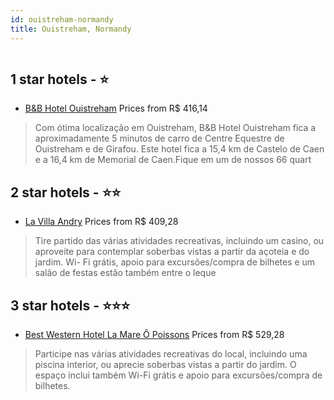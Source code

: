 ```yaml
---
id: ouistreham-normandy
title: Ouistreham, Normandy
---
```


<center><img src="https://i.travelapi.com/hotels/3000000/2960000/2955400/2955327/f7be87b6_z.jpg" alt="" /></center>


##  1 star hotels - ⭐️

-    [B&B Hotel Ouistreham](https://us.hurb.com/hotels/ouistreham/b-b-hotel-ouistreham-HT-CU0I?cmp=18055) Prices from R$ 416,14
   > Com ótima localização em Ouistreham, B&B Hotel Ouistreham fica a aproximadamente 5 minutos de carro de Centre Equestre de Ouistreham e de Girafou.  Este hotel fica a 15,4 km de Castelo de Caen e a 16,4 km de Memorial de Caen.Fique em um de nossos 66 quart

##  2 star hotels - ⭐️⭐️

-    [La Villa Andry](https://us.hurb.com/hotels/ouistreham/la-villa-andry-HT-G5C7?cmp=18055) Prices from R$ 409,28
   > Tire partido das várias atividades recreativas, incluindo um casino, ou aproveite para contemplar soberbas vistas a partir da açoteia e do jardim. Wi- Fi grátis, apoio para excursões/compra de bilhetes e um salão de festas estão também entre o leque 

##  3 star hotels - ⭐️⭐️⭐️

-    [Best Western Hotel La Mare Ô Poissons](https://us.hurb.com/hotels/ouistreham/best-western-hotel-la-mare-o-poissons-HT-5HPJ?cmp=18055) Prices from R$ 529,28
   > Participe nas várias atividades recreativas do local, incluindo uma piscina interior, ou aprecie soberbas vistas a partir do jardim. O espaço inclui também Wi-Fi grátis e apoio para excursões/compra de bilhetes.
